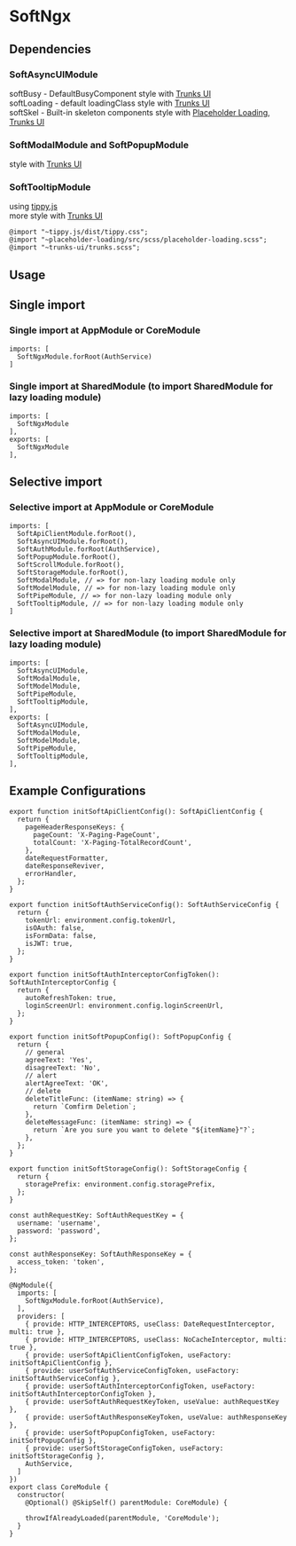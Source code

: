 # SoftNgx

## Dependencies

### SoftAsyncUIModule
softBusy - DefaultBusyComponent style with [Trunks UI](https://github.com/akkaradej/trunks-ui)\
softLoading - default loadingClass style with [Trunks UI](https://github.com/akkaradej/trunks-ui)\
softSkel - Built-in skeleton components style with [Placeholder Loading](https://github.com/zalog/placeholder-loading), [Trunks UI](https://github.com/akkaradej/trunks-ui)

### SoftModalModule and SoftPopupModule
style with [Trunks UI](https://github.com/akkaradej/trunks-ui)

### SoftTooltipModule 
using [tippy.js](https://github.com/atomiks/tippyjs)\
more style with [Trunks UI](https://github.com/akkaradej/trunks-ui)

`@import "~tippy.js/dist/tippy.css";`\
`@import "~placeholder-loading/src/scss/placeholder-loading.scss";`\
`@import "~trunks-ui/trunks.scss";`


## Usage

## Single import

### Single import at AppModule or CoreModule
```
imports: [
  SoftNgxModule.forRoot(AuthService)
]
```

### Single import at SharedModule (to import SharedModule for lazy loading module)
```
imports: [
  SoftNgxModule
],
exports: [
  SoftNgxModule
],
```

## Selective import

### Selective import at AppModule or CoreModule
```
imports: [
  SoftApiClientModule.forRoot(),
  SoftAsyncUIModule.forRoot(),
  SoftAuthModule.forRoot(AuthService),
  SoftPopupModule.forRoot(),
  SoftScrollModule.forRoot(),
  SoftStorageModule.forRoot(),
  SoftModalModule, // => for non-lazy loading module only
  SoftModelModule, // => for non-lazy loading module only
  SoftPipeModule, // => for non-lazy loading module only
  SoftTooltipModule, // => for non-lazy loading module only
]
```

### Selective import at SharedModule (to import SharedModule for lazy loading module)
```
imports: [
  SoftAsyncUIModule,
  SoftModalModule,
  SoftModelModule,
  SoftPipeModule,
  SoftTooltipModule,
],
exports: [
  SoftAsyncUIModule,
  SoftModalModule,
  SoftModelModule,
  SoftPipeModule,
  SoftTooltipModule,
],
```

## Example Configurations

```
export function initSoftApiClientConfig(): SoftApiClientConfig {
  return {
    pageHeaderResponseKeys: {
      pageCount: 'X-Paging-PageCount',
      totalCount: 'X-Paging-TotalRecordCount',
    },
    dateRequestFormatter,
    dateResponseReviver,
    errorHandler,
  };
}

export function initSoftAuthServiceConfig(): SoftAuthServiceConfig {
  return {
    tokenUrl: environment.config.tokenUrl,
    isOAuth: false,
    isFormData: false,
    isJWT: true,
  };
}

export function initSoftAuthInterceptorConfigToken(): SoftAuthInterceptorConfig {
  return {
    autoRefreshToken: true,
    loginScreenUrl: environment.config.loginScreenUrl,
  };
}

export function initSoftPopupConfig(): SoftPopupConfig {
  return {
    // general
    agreeText: 'Yes',
    disagreeText: 'No',
    // alert
    alertAgreeText: 'OK',
    // delete
    deleteTitleFunc: (itemName: string) => {
      return `Comfirm Deletion`;
    },
    deleteMessageFunc: (itemName: string) => {
      return `Are you sure you want to delete "${itemName}"?`;
    },
  };
}

export function initSoftStorageConfig(): SoftStorageConfig {
  return {
    storagePrefix: environment.config.storagePrefix,
  };
}

const authRequestKey: SoftAuthRequestKey = {
  username: 'username',
  password: 'password',
};

const authResponseKey: SoftAuthResponseKey = {
  access_token: 'token',
};

@NgModule({
  imports: [
    SoftNgxModule.forRoot(AuthService),
  ],
  providers: [
    { provide: HTTP_INTERCEPTORS, useClass: DateRequestInterceptor, multi: true },
    { provide: HTTP_INTERCEPTORS, useClass: NoCacheInterceptor, multi: true },
    { provide: userSoftApiClientConfigToken, useFactory: initSoftApiClientConfig },
    { provide: userSoftAuthServiceConfigToken, useFactory: initSoftAuthServiceConfig },
    { provide: userSoftAuthInterceptorConfigToken, useFactory: initSoftAuthInterceptorConfigToken },
    { provide: userSoftAuthRequestKeyToken, useValue: authRequestKey },
    { provide: userSoftAuthResponseKeyToken, useValue: authResponseKey },
    { provide: userSoftPopupConfigToken, useFactory: initSoftPopupConfig },
    { provide: userSoftStorageConfigToken, useFactory: initSoftStorageConfig },
    AuthService,
  ]
})
export class CoreModule {
  constructor(
    @Optional() @SkipSelf() parentModule: CoreModule) {

    throwIfAlreadyLoaded(parentModule, 'CoreModule');
  }
}
```